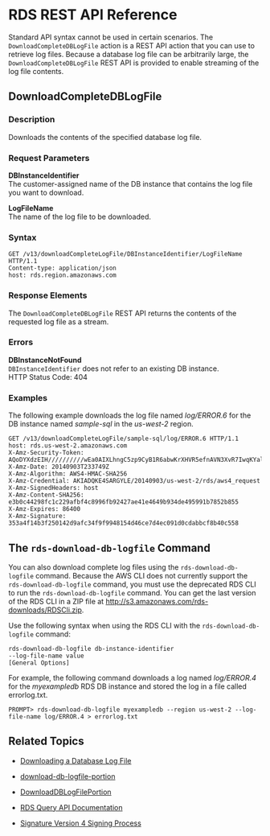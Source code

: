 # RDS REST API Reference<a name="RESTReference"></a>

Standard API syntax cannot be used in certain scenarios\. The `DownloadCompleteDBLogFile` action is a REST API action that you can use to retrieve log files\. Because a database log file can be arbitrarily large, the `DownloadCompleteDBLogFile` REST API is provided to enable streaming of the log file contents\. 

## DownloadCompleteDBLogFile<a name="RESTReference.DownloadCompleteDBLogFile"></a>

### Description<a name="w3ab1c44c17b5b5"></a>

Downloads the contents of the specified database log file\.

### Request Parameters<a name="w3ab1c44c17b5b7"></a>

**DBInstanceIdentifier**  
The customer\-assigned name of the DB instance that contains the log file you want to download\.

**LogFileName**  
The name of the log file to be downloaded\.

### Syntax<a name="w3ab1c44c17b5b9"></a>

```
GET /v13/downloadCompleteLogFile/DBInstanceIdentifier/LogFileName HTTP/1.1
Content-type: application/json
host: rds.region.amazonaws.com
```

### Response Elements<a name="w3ab1c44c17b5c11"></a>

The `DownloadCompleteDBLogFile` REST API returns the contents of the requested log file as a stream\.

### Errors<a name="w3ab1c44c17b5c13"></a>

**DBInstanceNotFound**  
`DBInstanceIdentifier` does not refer to an existing DB instance\.   
HTTP Status Code: 404

### Examples<a name="w3ab1c44c17b5c15"></a>

The following example downloads the log file named *log/ERROR\.6* for the DB instance named *sample\-sql* in the *us\-west\-2* region\.

```
GET /v13/downloadCompleteLogFile/sample-sql/log/ERROR.6 HTTP/1.1
host: rds.us-west-2.amazonaws.com
X-Amz-Security-Token: AQoDYXdzEIH//////////wEa0AIXLhngC5zp9CyB1R6abwKrXHVR5efnAVN3XvR7IwqKYalFSn6UyJuEFTft9nObglx4QJ+GXV9cpACkETq=
X-Amz-Date: 20140903T233749Z
X-Amz-Algorithm: AWS4-HMAC-SHA256
X-Amz-Credential: AKIADQKE4SARGYLE/20140903/us-west-2/rds/aws4_request
X-Amz-SignedHeaders: host
X-Amz-Content-SHA256: e3b0c44298fc1c229afbf4c8996fb92427ae41e4649b934de495991b7852b855
X-Amz-Expires: 86400
X-Amz-Signature: 353a4f14b3f250142d9afc34f9f9948154d46ce7d4ec091d0cdabbcf8b40c558
```

## The `rds-download-db-logfile` Command<a name="RESTReference.DownloadCompleteDBLogFile.CLIversion"></a>

You can also download complete log files using the `rds-download-db-logfile` command\. Because the AWS CLI does not currently support the `rds-download-db-logfile` command, you must use the deprecated RDS CLI to run the `rds-download-db-logfile` command\. You can get the last version of the RDS CLI in a ZIP file at [ http://s3\.amazonaws\.com/rds\-downloads/RDSCli\.zip](https://s3.amazonaws.com/rds-downloads/RDSCli.zip)\.

Use the following syntax when using the RDS CLI with the `rds-download-db-logfile` command:

```
rds-download-db-logfile db-instance-identifier
--log-file-name value
[General Options]
```

For example, the following command downloads a log named *log/ERROR\.4* for the *myexampledb* RDS DB instance and stored the log in a file called errorlog\.txt\.

```
PROMPT> rds-download-db-logfile myexampledb --region us-west-2 --log-file-name log/ERROR.4 > errorlog.txt
```

## Related Topics<a name="w3ab1c44c17b9"></a>

+ [Downloading a Database Log File](USER_LogAccess.md#USER_LogAccess.Procedural.Downloading)

+  [download\-db\-logfile\-portion](http://docs.aws.amazon.com/cli/latest/reference/rds/download-db-log-file-portion.html)

+ [DownloadDBLogFilePortion](http://docs.aws.amazon.com/AmazonRDS/latest/APIReference/API_DownloadDBLogFilePortion.html)

+ [RDS Query API Documentation](http://docs.aws.amazon.com/AmazonRDS/latest/APIReference/Welcome.html)

+ [ Signature Version 4 Signing Process](http://docs.aws.amazon.com/general/latest/gr/signature-version-4.html) 